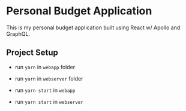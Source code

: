 # Personal Budget Application

This is my personal budget application built using React w/ Apollo and GraphQL.

## Project Setup

- run `yarn` in `webapp` folder
- run `yarn` in `webserver` folder

- run `yarn start` in `webapp`
- run `yarn start` in `webserver`
